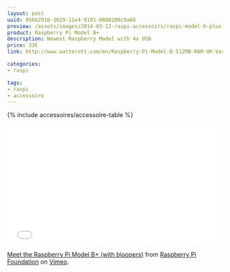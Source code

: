 ```yaml
---
layout: post
uuid: 056b2910-1029-11e4-9191-0800200c9a66
preview: /assets/images/2014-03-12-raspi-accessoirs/raspi-model-b-plus.jpg
product: Raspberry Pi Model B+
description: Newest Raspberry Model with 4x USB
price: 33€
link: http://www.watterott.com/en/Raspberry-Pi-Model-B-512MB-RAM-UK-Version

categories:
- raspi

tags:
- raspi
- accessoire
---
```


{% include accessoires/accessoire-table %}

<iframe src="//player.vimeo.com/video/100672311" width="500" height="281" frameborder="0" webkitallowfullscreen mozallowfullscreen allowfullscreen></iframe> <p><a href="http://vimeo.com/100672311">Meet the Raspberry Pi Model B+ (with bloopers)</a> from <a href="http://vimeo.com/raspberrypi">Raspberry Pi Foundation</a> on <a href="https://vimeo.com">Vimeo</a>.</p>